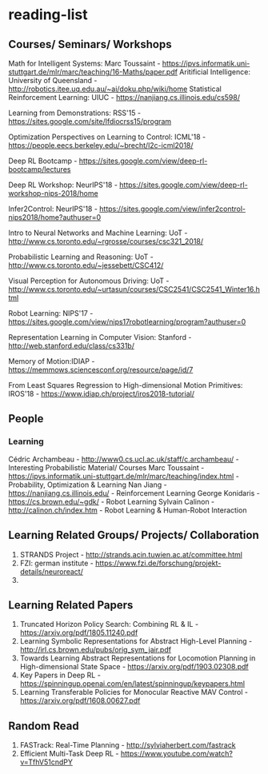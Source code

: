 # reading-list

## Courses/ Seminars/ Workshops
Math for Intelligent Systems: Marc Toussaint - https://ipvs.informatik.uni-stuttgart.de/mlr/marc/teaching/16-Maths/paper.pdf
Aritificial Intelligence: University of Queensland - http://robotics.itee.uq.edu.au/~ai/doku.php/wiki/home
Statistical Reinforcement Learning: UIUC - https://nanjiang.cs.illinois.edu/cs598/

Learning from Demonstrations: RSS'15 - https://sites.google.com/site/lfdiocrss15/program

Optimization Perspectives on Learning to Control: ICML'18 - https://people.eecs.berkeley.edu/~brecht/l2c-icml2018/

Deep RL Bootcamp - https://sites.google.com/view/deep-rl-bootcamp/lectures

Deep RL Workshop: NeurIPS'18 - https://sites.google.com/view/deep-rl-workshop-nips-2018/home

Infer2Control: NeurIPS'18 - https://sites.google.com/view/infer2control-nips2018/home?authuser=0

Intro to Neural Networks and Machine Learning: UoT - http://www.cs.toronto.edu/~rgrosse/courses/csc321_2018/

Probabilistic Learning and Reasoning: UoT - http://www.cs.toronto.edu/~jessebett/CSC412/

Visual Perception for Autonomous Driving: UoT - http://www.cs.toronto.edu/~urtasun/courses/CSC2541/CSC2541_Winter16.html

Robot Learning: NIPS'17 - https://sites.google.com/view/nips17robotlearning/program?authuser=0

Representation Learning in Computer Vision: Stanford - http://web.stanford.edu/class/cs331b/

Memory of Motion:IDIAP - https://memmows.sciencesconf.org/resource/page/id/7

From Least Squares Regression to High-dimensional Motion Primitives: IROS'18 - https://www.idiap.ch/project/iros2018-tutorial/

## People
### Learning
Cédric Archambeau - http://www0.cs.ucl.ac.uk/staff/c.archambeau/ - Interesting Probabilistic Material/ Courses
Marc Toussaint - https://ipvs.informatik.uni-stuttgart.de/mlr/marc/teaching/index.html - Probability, Optimization & Learning
Nan Jiang - https://nanjiang.cs.illinois.edu/ - Reinforcement Learning
George Konidaris - https://cs.brown.edu/~gdk/ - Robot Learning
Sylvain Calinon - http://calinon.ch/index.htm - Robot Learning & Human-Robot Interaction

## Learning Related Groups/ Projects/ Collaboration
1. STRANDS Project - http://strands.acin.tuwien.ac.at/committee.html
2. FZI: german institute - https://www.fzi.de/forschung/projekt-details/neuroreact/
3. 

## Learning Related Papers
1. Truncated Horizon Policy Search: Combining RL & IL - https://arxiv.org/pdf/1805.11240.pdf
2.  Learning Symbolic Representations for Abstract High-Level Planning - http://irl.cs.brown.edu/pubs/orig_sym_jair.pdf
3. Towards Learning Abstract Representations for Locomotion Planning in High-dimensional State Space - https://arxiv.org/pdf/1903.02308.pdf
4. Key Papers in Deep RL - https://spinningup.openai.com/en/latest/spinningup/keypapers.html
5. Learning Transferable Policies for Monocular Reactive MAV Control - https://arxiv.org/pdf/1608.00627.pdf

## Random Read
1. FASTrack: Real-Time Planning - http://sylviaherbert.com/fastrack
2. Efficient Multi-Task Deep RL - https://www.youtube.com/watch?v=TfhV51cndPY

